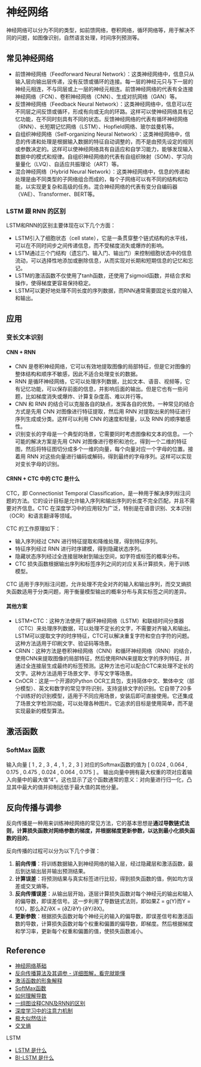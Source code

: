 # 神经网络
神经网络可以分为不同的类型，如前馈网络，卷积网络，循环网络等，用于解决不同的问题，如图像识别，自然语言处理，时间序列预测等。

## 常见神经网络

* 前馈神经网络（Feedforward Neural Network）：这类神经网络中，信息只从输入层向输出层传递，没有反馈或循环的连接。每一层的神经元只与下一层的神经元相连，不与同层或上一层的神经元相连。前馈神经网络的代表有全连接神经网络（FCN）、卷积神经网络（CNN）、生成对抗网络（GAN）等。
* 反馈神经网络（Feedback Neural Network）：这类神经网络中，信息可以在不同层之间反馈或循环，形成有向或无向的环路。这样可以使神经网络具有记忆功能，在不同时刻具有不同的状态。反馈神经网络的代表有循环神经网络（RNN）、长短期记忆网络（LSTM）、Hopfield网络、玻尔兹曼机等。
* 自组织神经网络（Self-organizing Neural Network）：这类神经网络中，信息的传递和处理是根据输入数据的特征自动调整的，而不是由预先设定的规则或参数决定的。这样可以使神经网络具有自适应和自学习能力，能够发现输入数据中的模式和规律。自组织神经网络的代表有自组织映射（SOM）、学习向量量化（LVQ）、自适应共振理论（ART）等。
* 混合神经网络（Hybrid Neural Network）：这类神经网络中，信息的传递和处理是由不同类型的子网络组合而成的，每个子网络可以有不同的结构和功能，以实现更复杂和高级的任务。混合神经网络的代表有变分自编码器（VAE）、Transformer、BERT等。

### LSTM 跟 RNN 的区别

LSTM和RNN的区别主要体现在以下几个方面：

- LSTM引入了细胞状态（cell state），它是一条贯穿整个链式结构的水平线，可以在不同时间步之间传递信息，而不受梯度消失或爆炸的影响。
- LSTM通过三个门结构（遗忘门、输入门、输出门）来控制细胞状态中的信息流动，可以选择性地添加或删除信息，从而实现对长期和短期信息的记忆和忘记。
- LSTM的激活函数不仅使用了tanh函数，还使用了sigmoid函数，并结合求和操作，使得梯度更容易保持稳定。
- LSTM可以更好地处理不同长度的序列数据，而RNN通常需要固定长度的输入和输出。
## 应用

### 变长文本识别

#### CNN + RNN
- CNN 是卷积神经网络，它可以有效地提取图像的局部特征，但是它对图像的整体结构和顺序不敏感，因此不适合处理变长的数据。
- RNN 是循环神经网络，它可以处理序列数据，比如文本、语音、视频等，它有记忆功能，可以保存前面的信息，并影响后面的输出。但是它也有一些问题，比如梯度消失或爆炸、计算复杂度高、难以并行等。
- CNN 和 RNN 的结合可以克服各自的缺点，发挥各自的优势。一种常见的结合方式是先用 CNN 对图像进行特征提取，然后用 RNN 对提取出来的特征进行序列生成或分类。这样可以利用 CNN 的速度和轻量，以及 RNN 的顺序敏感性。
- 识别变长的字母是一个典型的场景，它需要同时考虑图像和文本的信息。一个可能的解决方案是先用 CNN 对图像进行卷积和池化，得到一个二维的特征图，然后将特征图切分成多个一维的向量，每个向量对应一个字母的位置。接着用 RNN 对这些向量进行编码或解码，得到最终的字母序列。这样可以实现对变长字母的识别。

#### CRNN + CTC 中的 CTC 是什么

CTC，即 Connectionist Temporal Classification，是一种用于解决序列标注问题的方法。它的设计目标是允许输入序列和输出序列的长度不完全匹配，并且不需要对齐信息。CTC 在深度学习中的应用较为广泛，特别是在语音识别、文本识别（OCR）和语言翻译等领域。

CTC 的工作原理如下：

* 输入序列经过 CNN 进行特征提取和降维处理，得到特征序列。
* 特征序列经过 RNN 进行时序建模，得到隐藏状态序列。
* 隐藏状态序列经过全连接层映射到输出空间，如字符或标签的概率分布。
* CTC 损失函数根据输出序列和标签序列之间的对应关系计算损失，用于训练模型。

CTC 适用于序列标注问题，允许处理不完全对齐的输入和输出序列，而交叉熵损失函数适用于分类问题，用于衡量模型输出的概率分布与真实标签之间的差异。

#### 其他方案

- LSTM+CTC：这种方法使用了循环神经网络（LSTM）和联结时间分类器（CTC）来处理序列数据，可以处理不定长的文字，不需要对齐输入和输出。LSTM可以提取文字的时序特征，CTC可以解决重复字符和空白字符的问题。这种方法适用于印刷文字、验证码等场景。
- CRNN：这种方法是卷积神经网络（CNN）和循环神经网络（RNN）的结合，使用CNN来提取图像的局部特征，然后使用RNN来提取文字的序列特征，并通过全连接层生成最终的标签预测。这种方法也可以配合CTC来处理不定长的文字。这种方法适用于场景文字、手写文字等场景。
- CnOCR：这是一个开源的Python OCR工具包，支持简体中文、繁体中文（部分模型）、英文和数字的常见字符识别，支持竖排文字的识别。它自带了20多个训练好的识别模型，适用于不同应用场景，安装后即可直接使用。它还集成了场景文字检测功能，可以处理各种图片。它追求的目标是使用简单，而不是实现最新的模型算法。

## 激活函数

### SoftMax 函数
输入向量 [ 1 , 2 , 3 , 4 , 1 , 2 , 3 ] 对应的Softmax函数的值为 [ 0.024 , 0.064 , 0.175 , 0.475 , 0.024 , 0.064 , 0.175 ] 。
输出向量中拥有最大权重的项对应着输入向量中的最大值“4”。这也显示了这个函数通常的意义：对向量进行归一化，凸显其中最大的值并抑制远低于最大值的其他分量。

## 反向传播与调参

反向传播是一种用来训练神经网络的常见方法，它的基本思想是**通过导数链式法则，计算损失函数对网络参数的梯度，并根据梯度更新参数，以达到最小化损失函数的目的**。

反向传播的过程可以分为以下几个步骤：

1. **前向传播**：将训练数据输入到神经网络的输入层，经过隐藏层和激活函数，最后到达输出层并输出预测结果。
2. **计算误差**：将预测结果与真实标签进行比较，得到损失函数的值，例如均方误差或交叉熵等。
3. **反向传播误差**：从输出层开始，逐层计算损失函数对每个神经元的输出和输入的偏导数，即误差信号。这一步利用了导数链式法则，即如果Z = g(Y)而Y = f(X)，那么∂Z/∂X = (∂Z/∂Y)·(∂Y/∂X)。
4. **更新参数**：根据损失函数对每个神经元的输入的偏导数，即误差信号和激活函数的导数，计算损失函数对每个权重和偏置的偏导数，即梯度。然后根据梯度和学习率，更新每个权重和偏置的值，使损失函数减小。

## Reference

* [神经网络基础](https://www.cnblogs.com/maybe2030/p/5597716.html)
* [反向传播算法及其调参 - 详细图解，看完就能懂](https://blog.csdn.net/ft_sunshine/article/details/90221691)
* [激活函数的形象解释](https://www.zhihu.com/question/22334626)
* [SoftMax函数](https://en.wikipedia.org/wiki/Softmax_function)
* [如何理解导数](https://www.zhihu.com/question/28684811)
* [一组图诠释CNN及RNN的区别](https://blog.csdn.net/buptgshengod/article/details/78362575)
* [深度学习中的注意力机制](https://blog.csdn.net/tg229dvt5i93mxaq5a6u/article/details/78422216)
* [极大似然估计](https://www.matongxue.com/madocs/447/)
* [交叉熵](https://zhuanlan.zhihu.com/p/149186719)

LSTM
* [LSTM 是什么](https://alanlee.fun/2017/12/29/understanding-lstms/)
* [BI-LSTM 是什么](https://blog.csdn.net/SunJW_2017/article/details/82837072)

